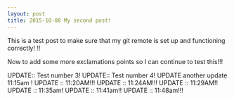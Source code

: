 ```yaml
---
layout: post
title: 2015-10-08 My second post!
---
```


This is a test post to make sure that my git remote is set up and functioning correctly! !!

Now to add some more exclamations points so I can continue to test this!!! 

UPDATE:: Test number 3! 
UPDATE:: Test number 4!
UPDATE another update 11:15am !
UPDATE :: 11:20AM!!!
UPDATE :: 11:24AM!!!
UPDATE :: 11:29AM!!
UPDATE :: 11:35am! 
UPDATE :: 11:41am!!
UPDATE :: 11:48am!!!